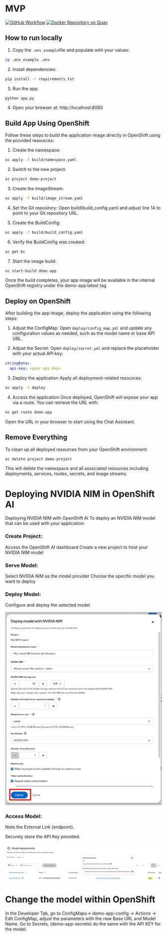 # MVP

[![GitHub Workflow](https://github.com/mateobuscarons/nim-app/actions/workflows/trigger_on_commit.yaml/badge.svg)](https://github.com/mateobuscarons/nim-app/actions/workflows/trigger_on_commit.yaml) [![Docker Repository on Quay](https://quay.io/repository/pbuscaronskrieger/nim-app/status "Docker Repository on Quay")](https://quay.io/repository/pbuscaronskrieger/nim-app)

## How to run locally
1. Copy the `.env_example`file and populate with your values:
```bash
cp .env_example .env
```

2. Install dependencies:
```bash
pip install -r requirements.txt
```

3. Run the app:
```bash
python app.py
```

4. Open your browser at: http://localhost:8080

## Build App Using OpenShift
Follow these steps to build the application image directly in OpenShift using the provided resources:

1. Create the namespace:
```bash
oc apply -f build/namespace.yaml
```

2. Switch to the new project:
```bash
oc project demo-project
```

3. Create the ImageStream:
```bash
oc apply -f build/image_stream.yaml
```
4. Set the Git repository: Open build/build_config.yaml and adjust line 14 to point to your Git repository URL.

5. Create the BuildConfig:
```bash
oc apply -f build/build_config.yaml
```

6. Verify the BuildConfig was created:
```bash
oc get bc
```

7. Start the image build:
```bash
oc start-build demo-app
```

Once the build completes, your app image will be available in the internal OpenShift registry under the demo-app:latest tag.

## Deploy on OpenShift
After building the app image, deploy the application using the following steps:

1. Adjust the ConfigMap:
Open `deploy/config_map.yml` and update any configuration values as needed, such as the model name or base API URL.

2. Adjust the Secret:
Open `deploy/secret.yml` and replace the placeholder with your actual API key:

```yaml
stringData:
  api-key: <your-api-key>
```

3. Deploy the application
Apply all deployment-related resources:

```bash
oc apply -f deploy
```

4. Access the application
Once deployed, OpenShift will expose your app via a route. You can retrieve the URL with:

```bash
oc get route demo-app
```

Open the URL in your browser to start using the Chat Assistant.

## Remove Everything
To clean up all deployed resources from your OpenShift environment:

```bash
oc delete project demo-project
```
This will delete the namespace and all associated resources including deployments, services, routes, secrets, and image streams.


# Deploying NVIDIA NIM in OpenShift AI

Deploying NVIDIA NIM with OpenShift AI
To deploy an NVIDIA NIM model that can be used with your application:

### Create Project:

Access the OpenShift AI dashboard
Create a new project to host your NVIDIA NIM model


### Serve Model:

Select NVIDIA NIM as the model provider
Choose the specific model you want to deploy


### Deploy Model:

Configure and deploy the selected model

![OpenShift AI Console Screenshot](./images/nim.png "NIM Deployment")


### Access Model:

Note the External Link (endpoint).

Securely store the API Key provided.

![OpenShift AI Console Screenshot](./images/Model_deployment.png "BASE URL")


# Change the model within OpenShift

In the Developer Tab, go to ConfigMaps-> demo-app-config -> Actions -> Edit ConfigMap, adjust the parameters with the new Base URL and Model Name.
Go to Secrets, (demo-app-secrets) do the same with the API KEY for the model. 
